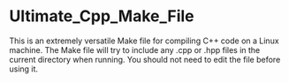 # Ultimate_Cpp_Make_File
This is an extremely versatile Make file for compiling C++ code on a Linux machine. The Make file will try to include any .cpp or .hpp files in the current directory when running. You should not need to edit the file before using it. 
